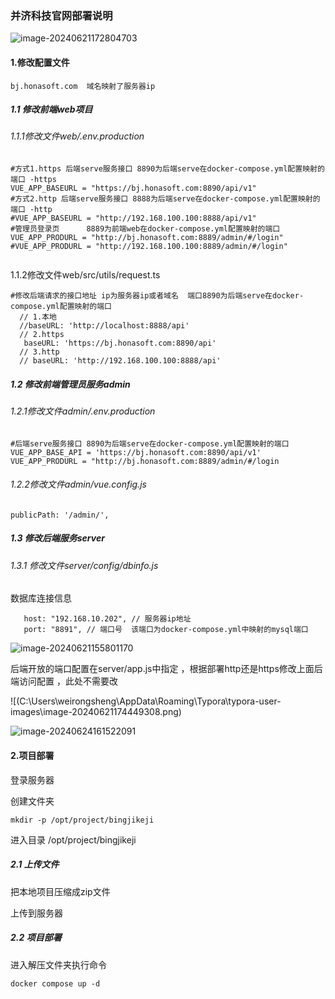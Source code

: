 ### 并济科技官网部署说明



![image-20240621172804703](C:\Users\weirongsheng\AppData\Roaming\Typora\typora-user-images\image-20240621172804703.png)



#### 1.修改配置文件

```
bj.honasoft.com  域名映射了服务器ip
```



##### 1.1 修改前端web项目

###### 1.1.1修改文件web/.env.production

```
#方式1.https 后端serve服务接口 8890为后端serve在docker-compose.yml配置映射的端口 -https
VUE_APP_BASEURL = "https://bj.honasoft.com:8890/api/v1"
#方式2.http 后端serve服务接口 8888为后端serve在docker-compose.yml配置映射的端口 -http
#VUE_APP_BASEURL = "http://192.168.100.100:8888/api/v1"
#管理员登录页      8889为前端web在docker-compose.yml配置映射的端口
VUE_APP_PRODURL = "http://bj.honasoft.com:8889/admin/#/login"
#VUE_APP_PRODURL = "http://192.168.100.100:8889/admin/#/login"


```

1.1.2修改文件web/src/utils/request.ts

```
#修改后端请求的接口地址 ip为服务器ip或者域名  端口8890为后端serve在docker-compose.yml配置映射的端口
  // 1.本地
  //baseURL: 'http://localhost:8888/api'
  // 2.https
   baseURL: 'https://bj.honasoft.com:8890/api'
  // 3.http
  // baseURL: 'http://192.168.100.100:8888/api'
```



##### 1.2 修改前端管理员服务admin

###### 1.2.1修改文件admin/.env.production

```
#后端serve服务接口 8890为后端serve在docker-compose.yml配置映射的端口
VUE_APP_BASE_API = 'https://bj.honasoft.com:8890/api/v1'
VUE_APP_PRODURL = "http://bj.honasoft.com:8889/admin/#/login
```

###### 1.2.2修改文件admin/vue.config.js

```
publicPath: '/admin/',
```

##### 1.3 修改后端服务server

###### 1.3.1 修改文件server/config/dbinfo.js

数据库连接信息

```
   host: "192.168.10.202", // 服务器ip地址
   port: "8891", // 端口号  该端口为docker-compose.yml中映射的mysql端口
```

![image-20240621155801170](C:\Users\weirongsheng\AppData\Roaming\Typora\typora-user-images\image-20240621155801170.png)

后端开放的端口配置在server/app.js中指定 ，根据部署http还是https修改上面后端访问配置 ，此处不需要改

![(C:\Users\weirongsheng\AppData\Roaming\Typora\typora-user-images\image-20240621174449308.png)

![image-20240624161522091](C:\Users\weirongsheng\AppData\Roaming\Typora\typora-user-images\image-20240624161522091.png)

#### 2.项目部署

登录服务器

创建文件夹

```
mkdir -p /opt/project/bingjikeji
```

进入目录 /opt/project/bingjikeji

##### 2.1 上传文件

把本地项目压缩成zip文件

上传到服务器

##### 2.2 项目部署

进入解压文件夹执行命令

```
docker compose up -d
```

